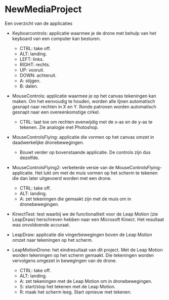 # NewMediaProject

Een overzicht van de applicaties
- Keyboarcontrols: applicatie waarmee je de drone met behulp van het keyboard van een computer kan besturen. 
  -   CTRL: take off.
  -   ALT: landing.
  -   LEFT: links.
  -   RIGHT: rechts.
  -   UP: vooruit.
  -   DOWN: achteruit.
  -   A: stijgen.
  -   B: dalen.

- MouseControls: applicatie waarmee je op het canvas tekeningen kan maken. Om het eenvoudig te houden, worden alle lijnen automatisch gesnapt naar rechten in X en Y. Ronde patronen worden automatisch gesnapt naar een overeenkomstige cirkel.
  -   CTRL: laat toe om rechten evenwijdig met de x-as en de y-as te tekenen. Zie analogie met Photoshop.

- MouseControlsFlying: applicatie die vormen op het canvas omzet in daadwerkelijke dronebewegingen.
  -   Bouwt verder op bovenstaande applicatie. De controls zijn dus dezelfde.

- MouseControlsFlying2: verbeterde versie van de MouseControlsFlying-applicatie. Het lukt om met de muis vormen op het scherm te tekenen die dan later uitgevoerd worden met een drone.
  -   CTRL: take off.
  -   ALT: landing. 
  -   A: zet tekeningen die gemaakt zijn met de muis om in dronebewegingen.
  
- KinectTest: test waarbij we de functionaliteit voor de Leap Motion (zie LeapDraw) herschreven hebben naar een Microsoft Kinect. Het resultaat was onvoldoende accuraat.

- LeapDraw: applicatie die vingerbewegingen boven de Leap Motion omzet naar tekeningen op het scherm.

- LeapMotionDrone: het eindresultaat van dit project. Met de Leap Motion worden tekeningen op het scherm gemaakt. Die tekeningen worden vervolgens omgezet in bewegingen van de drone.
  -   CTRL: take off.
  -   ALT: landing.
  -   A: zet tekeningen met de Leap Motion om in dronebewegingen.
  -   S: start/stop het tekenen met de Leap Motion.
  -   R: maak het scherm leeg. Start opnieuw met tekenen.

